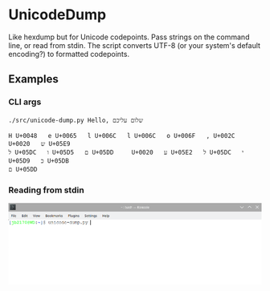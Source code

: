 # UnicodeDump

Like hexdump but for Unicode codepoints. Pass strings on the command line, or read from stdin. The script converts UTF-8 (or your system's default encoding?) to formatted codepoints.

## Examples

### CLI args

`./src/unicode-dump.py Hello, שלום עליכם`

```
H U+0048   e U+0065   l U+006C   l U+006C   o U+006F   , U+002C     U+0020   ש U+05E9
ל U+05DC   ו U+05D5   ם U+05DD     U+0020   ע U+05E2   ל U+05DC   י U+05D9   כ U+05DB
ם U+05DD
```

### Reading from stdin

![preview.gif](docs/preview.gif)
